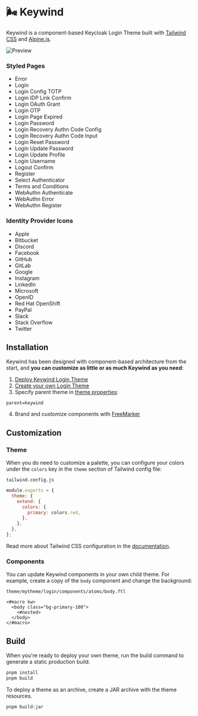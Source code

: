 # :wind_face: Keywind

Keywind is a component-based Keycloak Login Theme built with [Tailwind CSS](https://github.com/tailwindlabs/tailwindcss) and [Alpine.js](https://github.com/alpinejs/alpine).

![Preview](./preview.png)

### Styled Pages

- Error
- Login
- Login Config TOTP
- Login IDP Link Confirm
- Login OAuth Grant
- Login OTP
- Login Page Expired
- Login Password
- Login Recovery Authn Code Config
- Login Recovery Authn Code Input
- Login Reset Password
- Login Update Password
- Login Update Profile
- Login Username
- Logout Confirm
- Register
- Select Authenticator
- Terms and Conditions
- WebAuthn Authenticate
- WebAuthn Error
- WebAuthn Register

### Identity Provider Icons

- Apple
- Bitbucket
- Discord
- Facebook
- GitHub
- GitLab
- Google
- Instagram
- LinkedIn
- Microsoft
- OpenID
- Red Hat OpenShift
- PayPal
- Slack
- Stack Overflow
- Twitter

## Installation

Keywind has been designed with component-based architecture from the start, and **you can customize as little or as much Keywind as you need**:

1. [Deploy Keywind Login Theme](https://www.keycloak.org/docs/latest/server_development/#deploying-themes)
2. [Create your own Login Theme](https://www.keycloak.org/docs/latest/server_development/#creating-a-theme)
3. Specify parent theme in [theme properties](https://www.keycloak.org/docs/latest/server_development/#theme-properties):

```
parent=keywind
```

4. Brand and customize components with [FreeMarker](https://freemarker.apache.org/docs/dgui_quickstart_template.html)

## Customization

### Theme

When you do need to customize a palette, you can configure your colors under the `colors` key in the `theme` section of Tailwind config file:

`tailwind.config.js`

```js
module.exports = {
  theme: {
    extend: {
      colors: {
        primary: colors.red,
      },
    },
  },
};
```

Read more about Tailwind CSS configuration in the [documentation](https://tailwindcss.com/docs/configuration).

### Components

You can update Keywind components in your own child theme. For example, create a copy of the `body` component and change the background:

`theme/mytheme/login/components/atoms/body.ftl`

```
<#macro kw>
  <body class="bg-primary-100">
    <#nested>
  </body>
</#macro>
```

## Build

When you're ready to deploy your own theme, run the build command to generate a static production build.

```bash
pnpm install
pnpm build
```

To deploy a theme as an archive, create a JAR archive with the theme resources.

```bash
pnpm build:jar
```
